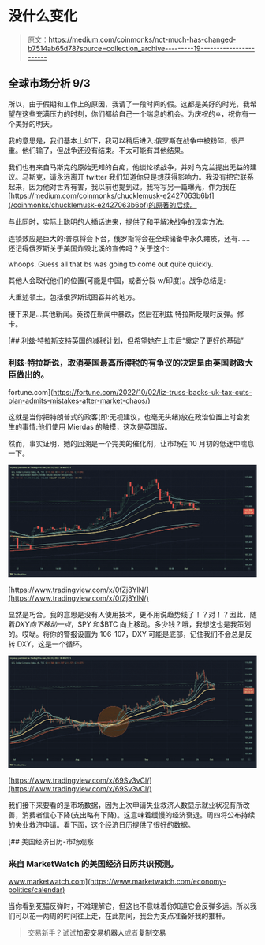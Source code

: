 # 没什么变化

> 原文：<https://medium.com/coinmonks/not-much-has-changed-b7514ab65d78?source=collection_archive---------19----------------------->

## 全球市场分析 9/3

所以，由于假期和工作上的原因，我请了一段时间的假。这都是美好的时光，我希望在这些充满压力的时刻，你们都给自己一个喘息的机会。为庆祝的✡，祝你有一个美好的明天。

我的意思是，我们基本上如下，我可以稍后进入:俄罗斯在战争中被粉碎，很严重。他们输了，但战争还没有结束。不太可能有其他结果。

我们也有来自马斯克的原始无知的白痴，他谈论核战争，并对乌克兰提出无益的建议。马斯克，请永远离开 twitter 我们知道你只是想获得影响力。我没有把它联系起来，因为他对世界有害，我以前也提到过。我将写另一篇曝光，作为我在[https://medium.com/coinmonks/chucklemusk-e2427063b6bf](/coinmonks/chucklemusk-e2427063b6bf)的原著的后续。

与此同时，实际上聪明的人插话进来，提供了和平解决战争的现实方法:

连锁效应是巨大的:普京将会下台，俄罗斯将会在全球储备中永久瘫痪，还有……还记得俄罗斯关于美国炸毁北溪的宣传吗？关于这个:

whoops. Guess all that bs was going to come out quite quickly.

其他人会取代他们的位置(可能是中国，或者分裂 w/印度)。战争总结是:

大重述领土，包括俄罗斯试图吞并的地方。

接下来是…其他新闻。英镑在新闻中暴跌，然后在利兹·特拉斯眨眼时反弹。修卡。

[](https://fortune.com/2022/10/02/liz-truss-backs-uk-tax-cuts-plan-admits-mistakes-after-market-chaos/) [## 利兹·特拉斯支持英国的减税计划，但希望她在上市后“奠定了更好的基础”

### 利兹·特拉斯说，取消英国最高所得税的有争议的决定是由英国财政大臣做出的。

fortune.com](https://fortune.com/2022/10/02/liz-truss-backs-uk-tax-cuts-plan-admits-mistakes-after-market-chaos/) 

这就是当你把特朗普式的政客(即:无视建议，也毫无头绪)放在政治位置上时会发生的事情:他们使用 Mierdas 的触摸，这次是英国版。

然而，事实证明，她的回溯是一个完美的催化剂，让市场在 10 月初的低迷中喘息一下。

![](img/019294983c32c58e4999e7ccad58f1ba.png)

[https://www.tradingview.com/x/0fZj8YlN/](https://www.tradingview.com/x/0fZj8YlN/)

显然是巧合。我的意思是没有人使用技术，更不用说趋势线了！？对！？因此，随着$DXY 向下移动一点，$SPY 和$BTC 向上移动。多少钱？哦，我想这也是我策划的。哎呦。将你的警报设置为 106-107，DXY 可能是底部，记住我们不会总是反转 DXY，这是一个循环。

![](img/76f65f9a187fda90cf26e4a03852acb0.png)

[https://www.tradingview.com/x/69Sv3vCl/](https://www.tradingview.com/x/69Sv3vCl/)

我们接下来要看的是市场数据，因为上次申请失业救济人数显示就业状况有所改善，消费者信心下降(支出略有下降)。这意味着缓慢的经济衰退。周四将公布持续的失业救济申请。看下面，这个经济日历提供了很好的数据。

[](https://www.marketwatch.com/economy-politics/calendar) [## 美国经济日历-市场观察

### 来自 MarketWatch 的美国经济日历共识预测。

www.marketwatch.com](https://www.marketwatch.com/economy-politics/calendar) 

当你看到死猫反弹时，不难理解它，但这也不意味着你知道它会反弹多远。所以我们可以花一两周的时间往上走，在此期间，我会为支点准备好我的推杆。

> 交易新手？试试[加密交易机器人](/coinmonks/crypto-trading-bot-c2ffce8acb2a)或者[复制交易](/coinmonks/top-10-crypto-copy-trading-platforms-for-beginners-d0c37c7d698c)